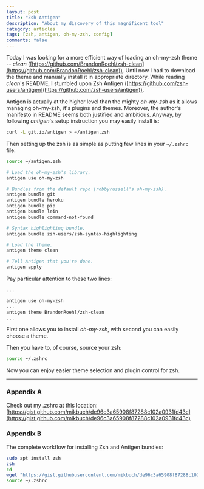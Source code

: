```yaml
---
layout: post
title: "Zsh Antigen"
description: "About my discovery of this magnificent tool"
category: articles
tags: [zsh, antigen, oh-my-zsh, config]
comments: false
---
```


Today I was looking for a more efficient way of loading an oh-my-zsh theme --
_clean_ ([https://github.com/BrandonRoehl/zsh-clean](https://github.com/BrandonRoehl/zsh-clean)). Until now I had to download
the theme and manually install it in appropriate directory. While reading _clean_'s
README, I stumbled upon Zsh Antigen ([https://github.com/zsh-users/antigen](https://github.com/zsh-users/antigen)).

Antigen is actually at the higher level than the mighty _oh-my-zsh_ as it allows
managing oh-my-zsh, it's plugins and themes. Moreover, the author's manifesto
in README seems both justified and ambitious. Anyway, by following _antigen_'s
setup instruction you may easily install is:

```bash
curl -L git.io/antigen > ~/antigen.zsh
```

Then setting up the zsh is as simple as putting few lines in your `~/.zshrc` file:

```bash
source ~/antigen.zsh

# Load the oh-my-zsh's library.
antigen use oh-my-zsh

# Bundles from the default repo (robbyrussell's oh-my-zsh).
antigen bundle git
antigen bundle heroku
antigen bundle pip
antigen bundle lein
antigen bundle command-not-found

# Syntax highlighting bundle.
antigen bundle zsh-users/zsh-syntax-highlighting

# Load the theme.
antigen theme clean

# Tell Antigen that you're done.
antigen apply
```

Pay particular attention to these two lines:

```bash
...

antigen use oh-my-zsh
...
antigen theme BrandonRoehl/zsh-clean
...
```

First one allows you to install _oh-my-zsh_, with second you can easily choose a theme.


Then you have to, of course, source your zsh:

```bash
source ~/.zshrc
```

Now you can enjoy easier theme selection and plugin control for zsh.

***
### Appendix A
Check out my .zshrc at this location: [https://gist.github.com/mikbuch/de96c3a65908f87288c102a0931fd43c](https://gist.github.com/mikbuch/de96c3a65908f87288c102a0931fd43c)

### Appendix B

The complete workflow for installing Zsh and Antigen bundles:
```bash
sudo apt install zsh
zsh
cd
wget "https://gist.githubusercontent.com/mikbuch/de96c3a65908f87288c102a0931fd43c/raw/5f476d339d19ed965bcfeddfe77def2d2ef08b78/.zshrc"
source ~/.zshrc
```
